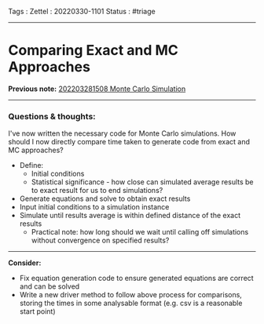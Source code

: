 Tags :
Zettel :  20220330-1101
Status : #triage 

-----

# Comparing Exact and MC Approaches

**Previous note:** [202203281508 Monte Carlo Simulation](202203281508%20Monte%20Carlo%20Simulation.md)

-----

### Questions & thoughts:

I've now written the necessary code for Monte Carlo simulations. How should I now directly compare time taken to generate code from exact and MC approaches?

- Define:
	- Initial conditions
	- Statistical significance - how close can simulated average results be to exact result for us to end simulations?
- Generate equations and solve to obtain exact results
- Input initial conditions to a simulation instance
- Simulate until results average is within defined distance of the exact results
	- Practical note: how long should we wait until calling off simulations without convergence on specified results?

-----
 
**Consider:**
- Fix equation generation code to ensure generated equations are correct and can be solved
- Write a new driver method to follow above process for comparisons, storing the times in some analysable format (e.g. csv is a reasonable start point)
